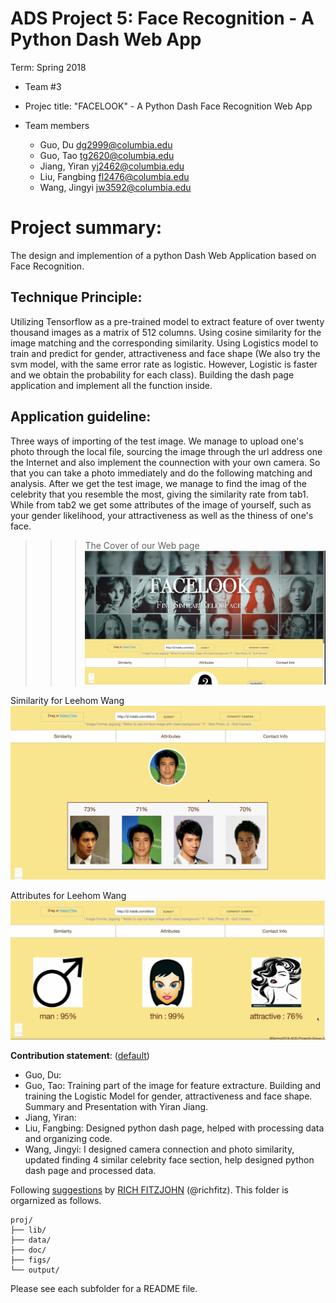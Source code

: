 # ADS Project 5: Face Recognition - A Python Dash Web App

Term: Spring 2018

+ Team #3
+ Projec title: "FACELOOK" - A Python Dash Face Recognition Web App
+ Team members

   - Guo, Du <dg2999@columbia.edu>
   - Guo, Tao <tg2620@columbia.edu>
   - Jiang, Yiran <yj2462@columbia.edu>
   - Liu, Fangbing <fl2476@columbia.edu>
   - Wang, Jingyi <jw3592@columbia.edu>

# Project summary:

The design and implemention of a python Dash Web Application based on  Face Recognition.

## Technique Principle:
 
Utilizing Tensorflow as  a pre-trained model to extract feature of over twenty thousand images as a matrix of  512 columns. Using cosine similarity for the image matching and the corresponding similarity. Using Logistics model to train and predict for gender, attractiveness and face shape (We also try the svm model, with the same error rate as logistic. However, Logistic is faster and we obtain the probability for each class). Building the dash page application and implement all the function inside.
 
## Application guideline:
 
Three ways of importing of the test image. We manage to upload one's photo through the local file,  sourcing the image through the url address one the Internet and also implement the counnection with your own camera. So that you can take a photo immediately and do the following matching and analysis. After we get the test image, we manage to find the imag of the celebrity that you resemble the most, giving the similarity rate from tab1. While from tab2 we get some attributes of the image of yourself, such as your gender likelihood, your attractiveness as well as the thiness of one's face.

>>>The Cover of our Web page
  ![image](figs/cover.png)
  

  Similarity for Leehom Wang
  ![image](figs/Similarity.png)
  
  
  Attributes for Leehom Wang
  ![image](figs/attribute.png)
  

	
**Contribution statement**: ([default](doc/a_note_on_contributions.md)) 

- Guo, Du: 
- Guo, Tao: Training part of the image for feature extracture. Building and training the Logistic Model for gender, attractiveness and face shape. Summary and Presentation with Yiran Jiang.
- Jiang, Yiran:  
- Liu, Fangbing: Designed python dash page, helped with processing data and organizing code.
- Wang, Jingyi:  I designed camera connection and photo similarity, updated finding 4 similar celebrity face section, help designed python dash page and processed data.

Following [suggestions](http://nicercode.github.io/blog/2013-04-05-projects/) by [RICH FITZJOHN](http://nicercode.github.io/about/#Team) (@richfitz). This folder is orgarnized as follows.

```
proj/
├── lib/
├── data/
├── doc/
├── figs/
└── output/
```

Please see each subfolder for a README file.
